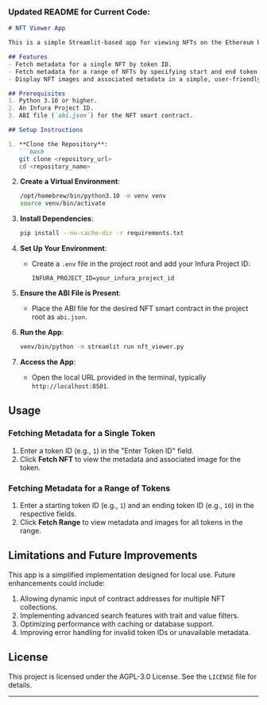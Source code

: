 ### Updated **README** for Current Code:

```markdown
# NFT Viewer App

This is a simple Streamlit-based app for viewing NFTs on the Ethereum blockchain. The app connects to the Ethereum mainnet using Infura and fetches metadata for NFTs in a specified collection.

## Features
- Fetch metadata for a single NFT by token ID.
- Fetch metadata for a range of NFTs by specifying start and end token IDs.
- Display NFT images and associated metadata in a simple, user-friendly web interface.

## Prerequisites
1. Python 3.10 or higher.
2. An Infura Project ID.
3. ABI file (`abi.json`) for the NFT smart contract.

## Setup Instructions

1. **Clone the Repository**:
   ```bash
   git clone <repository_url>
   cd <repository_name>
   ```

2. **Create a Virtual Environment**:
   ```bash
   /opt/homebrew/bin/python3.10 -m venv venv
   source venv/bin/activate
   ```

3. **Install Dependencies**:
   ```bash
   pip install --no-cache-dir -r requirements.txt
   ```

4. **Set Up Your Environment**:
   - Create a `.env` file in the project root and add your Infura Project ID:
     ```env
     INFURA_PROJECT_ID=your_infura_project_id
     ```

5. **Ensure the ABI File is Present**:
   - Place the ABI file for the desired NFT smart contract in the project root as `abi.json`.

6. **Run the App**:
   ```bash
   venv/bin/python -m streamlit run nft_viewer.py
   ```

7. **Access the App**:
   - Open the local URL provided in the terminal, typically `http://localhost:8501`.

## Usage

### **Fetching Metadata for a Single Token**
1. Enter a token ID (e.g., `1`) in the "Enter Token ID" field.
2. Click **Fetch NFT** to view the metadata and associated image for the token.

### **Fetching Metadata for a Range of Tokens**
1. Enter a starting token ID (e.g., `1`) and an ending token ID (e.g., `10`) in the respective fields.
2. Click **Fetch Range** to view metadata and images for all tokens in the range.

## Limitations and Future Improvements
This app is a simplified implementation designed for local use. Future enhancements could include:
1. Allowing dynamic input of contract addresses for multiple NFT collections.
2. Implementing advanced search features with trait and value filters.
3. Optimizing performance with caching or database support.
4. Improving error handling for invalid token IDs or unavailable metadata.

## License
This project is licensed under the AGPL-3.0 License. See the `LICENSE` file for details.




---

